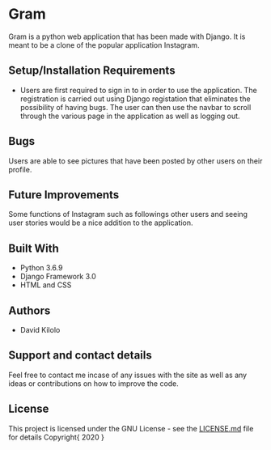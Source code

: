 # Gram

Gram is a python web application that has been made with Django. It is meant to be a clone of the popular application Instagram.

## Setup/Installation Requirements
* Users are first required to sign in to in order to use the application. The registration is carried out using Django registation that eliminates the possibility of having bugs. The user can then use the navbar to scroll through the various page in the application as well as logging out.

## Bugs
  Users are able to see pictures that have been posted by other users on their profile.

## Future Improvements
 
  Some functions of Instagram such as followings other users and seeing user stories would be a nice addition to the application.

## Built With

* Python 3.6.9 
* Django Framework 3.0
* HTML and CSS

## Authors

* David Kilolo

## Support and contact details
Feel free to contact me incase of any issues with the site as well as any ideas or contributions on how to improve the code.

## License

This project is licensed under the GNU License - see the [LICENSE.md](LICENSE.md) file for details
Copyright{ 2020 }
